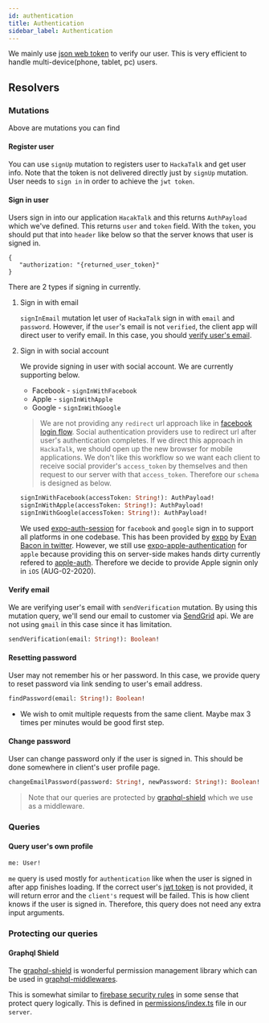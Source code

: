 ```yaml
---
id: authentication
title: Authentication
sidebar_label: Authentication
---
```


We mainly use [json web token](https://jwt.io) to verify our user. This is very efficient to handle multi-device(phone, tablet, pc) users.

## Resolvers

### Mutations

Above are mutations you can find 

#### Register user
You can use `signUp` mutation to registers user to `HackaTalk` and get user info. Note that the token is not delivered directly just by `signUp` mutation. User needs to `sign in` in order to achieve the `jwt token`.

#### Sign in user
Users sign in into our application `HacakTalk` and this returns `AuthPayload` which we've defined. This returns `user` and `token` field. With the `token`, you should put that into `header` like below so that the server knows that user is signed in.
```
{
   "authorization: "{returned_user_token}"
}
```

There are 2 types if signing in currently.

1. Sign in with email

   `signInEmail` mutation let user of `HackaTalk` sign in with `email` and `password`. However, if the `user`'s email is not `verified`, the client app will direct user to verify email. In this case, you should [verify user's email](#verify-email).

2. Sign in with social account

   We provide signing in user with social account. We are currently supporting below.

   * Facebook - `signInWithFacebook`
   * Apple - `signInWithApple`
   * Google - `signInWithGoogle`

   > We are not providing any `redirect` url approach like in [facebook login flow](https://developers.facebook.com/docs/facebook-login/manually-build-a-login-flow). Social authentication providers use to redirect url after user's authentication completes. If we direct this approach in `HackaTalk`, we should open up the new browser for mobile applications. We don't like this workflow so we want each client to receive social provider's `access_token` by themselves and then request to our server with that `access_token`. Therefore our `schema` is designed as below.

   ```graphql
   signInWithFacebook(accessToken: String!): AuthPayload!
   signInWithApple(accessToken: String!): AuthPayload!
   signInWithGoogle(accessToken: String!): AuthPayload!
   ```

   We used [expo-auth-session](https://docs.expo.io/versions/latest/sdk/auth-session) for `facebook` and `google` sign in to support all platforms in one codebase. This has been provided by [expo](https://expo.io) by [Evan Bacon in twitter](https://twitter.com/baconbrix/status/1256985914749759488). However, we still use [expo-apple-authentication](https://docs.expo.io/versions/latest/sdk/apple-authentication) for `apple` because providing this on server-side makes hands dirty currently refered to [apple-auth](https://github.com/ananay/apple-auth). Therefore we decide to provide Apple signin only in `iOS` (AUG-02-2020).

#### Verify email

   We are verifying user's email with `sendVerification` mutation. By using this mutation query, we'll send our email to customer via [SendGrid](https://sendgrid.com) api. We are not using `gmail` in this case since it has limitation.

   ```graphql
   sendVerification(email: String!): Boolean!
   ```

#### Resetting password

   User may not remember his or her password. In this case, we provide query to reset password via link sending to user's email address.

   ```graphql
   findPassword(email: String!): Boolean!
   ```

   * We wish to omit multiple requests from the same client. Maybe max 3 times per minutes would be good first step.

#### Change password

   User can change password only if the user is signed in. This should be done somewhere in client's user profile page.

   ```graphql
   changeEmailPassword(password: String!, newPassword: String!): Boolean!
   ```

   > Note that our queries are protected by [graphql-shield](#graphql-shield) which we use as a middleware.

### Queries

#### Query user's own profile

   ```graphql
   me: User!
   ```

   `me` query is used mostly for `authentication` like when the user is signed in after app finishes loading. If the correct user's [jwt token](https://jwt.io) is not provided, it will return error and the `client's` request will be failed. This is how client knows if the user is signed in. Therefore, this query does not need any extra input arguments.

### Protecting our queries

#### Graphql Shield

The [graphql-shield](https://github.com/maticzav/graphql-shield) is wonderful permission management library which can be used in [graphql-middlewares](https://github.com/prisma-labs/graphql-middleware).

This is somewhat similar to [firebase security rules](https://firebase.google.com/docs/rules) in some sense that protect query logically. This is defined in [permissions/index.ts](https://github.com/dooboolab/hackatalk/blob/master/server/src/permissions/index.ts) file in our `server`.